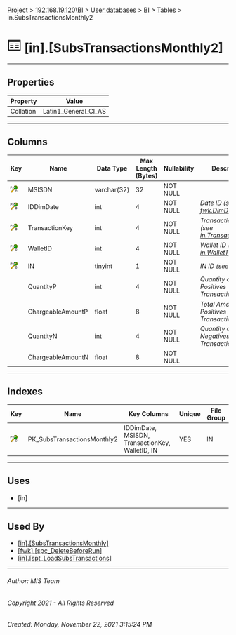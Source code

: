 #### 

[Project](../../../../index.md) > [192.168.19.120\\BI](../../../index.md) > [User databases](../../index.md) > [BI](../index.md) > [Tables](Tables.md) > in.SubsTransactionsMonthly2

# ![Tables](../../../../Images/Table32.png) [in].[SubsTransactionsMonthly2]

---

## <a name="#properties"></a>Properties

| Property | Value |
|---|---|
| Collation | Latin1_General_CI_AS |


---

## <a name="#columns"></a>Columns

| Key | Name | Data Type | Max Length (Bytes) | Nullability | Description |
|---|---|---|---|---|---|
| [![Cluster Primary Key PK_SubsTransactionsMonthly2: IDDimDate\MSISDN\TransactionKey\WalletID\IN](../../../../Images/pkcluster.png)](#indexes) | MSISDN | varchar(32) | 32 | NOT NULL |  |
| [![Cluster Primary Key PK_SubsTransactionsMonthly2: IDDimDate\MSISDN\TransactionKey\WalletID\IN](../../../../Images/pkcluster.png)](#indexes) | IDDimDate | int | 4 | NOT NULL | _Date ID (see [fwk.DimDate](DimDate.md))_ |
| [![Cluster Primary Key PK_SubsTransactionsMonthly2: IDDimDate\MSISDN\TransactionKey\WalletID\IN](../../../../Images/pkcluster.png)](#indexes) | TransactionKey | int | 4 | NOT NULL | _Transaction Key (see [in.TransactionKeys](TransactionKeys.md))_ |
| [![Cluster Primary Key PK_SubsTransactionsMonthly2: IDDimDate\MSISDN\TransactionKey\WalletID\IN](../../../../Images/pkcluster.png)](#indexes) | WalletID | int | 4 | NOT NULL | _Wallet ID (see [in.WalletTypes](WalletTypes.md))_ |
| [![Cluster Primary Key PK_SubsTransactionsMonthly2: IDDimDate\MSISDN\TransactionKey\WalletID\IN](../../../../Images/pkcluster.png)](#indexes) | IN | tinyint | 1 | NOT NULL | _IN ID (see [in.INs](INs.md))_ |
|  | QuantityP | int | 4 | NOT NULL | _Quantity of Positives Transactions_ |
|  | ChargeableAmountP | float | 8 | NOT NULL | _Total Amount of Positives Transactions_ |
|  | QuantityN | int | 4 | NOT NULL | _Quantity of Negatives Transactions_ |
|  | ChargeableAmountN | float | 8 | NOT NULL |  |


---

## <a name="#indexes"></a>Indexes

| Key | Name | Key Columns | Unique | File Group |
|---|---|---|---|---|
| [![Cluster Primary Key PK_SubsTransactionsMonthly2: IDDimDate\MSISDN\TransactionKey\WalletID\IN](../../../../Images/pkcluster.png)](#indexes) | PK_SubsTransactionsMonthly2 | IDDimDate, MSISDN, TransactionKey, WalletID, IN | YES | IN |


---

## <a name="#uses"></a>Uses

* [in]


---

## <a name="#usedby"></a>Used By

* [[in].[SubsTransactionsMonthly]](../Views/SubsTransactionsMonthly.md)
* [[fwk].[spc_DeleteBeforeRun]](../Programmability/Stored_Procedures/spc_DeleteBeforeRun.md)
* [[in].[spt_LoadSubsTransactions]](../Programmability/Stored_Procedures/spt_LoadSubsTransactions.md)


---

###### Author:  MIS Team

###### Copyright 2021 - All Rights Reserved

###### Created: Monday, November 22, 2021 3:15:24 PM

